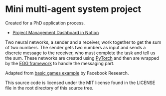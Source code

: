 # Mini multi-agent system project

Created for a PhD application process.

* [Project Management Dashboard in Notion][notion_workspace]

Two neural networks, a sender and a receiver, work together to get the
sum of two numbers. The sender gets two numbers as input and sends a discrete
message to the receiver, who must complete the task and tell us the sum. These
networks are created using [PyTorch][pytorch] and then are wrapped by the
[EGG framework][egg] to handle the messaging part.

Adapted from [basic games example][example] by Facebook Research.

This source code is licensed under the MIT license found in the
LICENSE file in the root directory of this source tree.

[egg]:https://github.com/facebookresearch/EGG
[example]:https://github.com/facebookresearch/EGG/tree/3834759306d7155b9f3182e4b0606f61035c7fed/egg/zoo/basic_games
[pytorch]:https://pytorch.org/
[notion_workspace]:https://teal-ticket-eb2.notion.site/PhD-application-mini-project-d291e8842054419da219bd8ca98f5532
